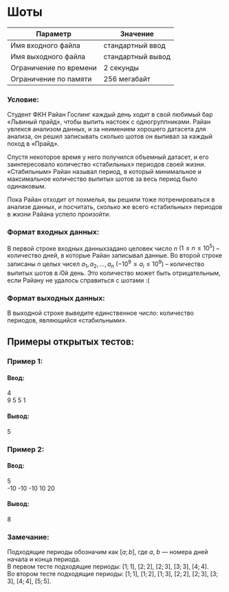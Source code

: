# Шоты

| Параметр               | Значение          |
|------------------------|-------------------|
| Имя входного файла     | стандартный ввод  |
| Имя выходного файла    | стандартный вывод |
| Ограничение по времени | 2 секунды         |
| Ограничение по памяти  | 256 мегабайт      |

### Условие:

Студент ФКН Райан Гослинг каждый день ходит в свой любимый бар «Львиный прайд», чтобы выпить настоек с одногруппниками.
Райан увлекся анализом данных, и за неимением хорошего датасета для анализа, он решил записывать сколько шотов он
выпивал за каждый поход в «Прайд».

Спустя некоторое время у него получился объемный датасет, и его заинтересовало количество «стабильных» периодов своей
жизни. «Стабильным» Райан называл период, в который минимальное и максимальное количество выпитых шотов за весь период
было одинаковым.

Пока Райан отходит от похмелья, вы решили тоже потренироваться в анализе данных, и посчитать, сколько же всего
«стабильных» периодов в жизни Райана успело произойти.

### Формат входных данных:

В первой строке входных данныхзадано целовек число $n$ $(1 \leq n \leq 10^5)$ – количество дней, в которые Райан
записывал данные. Во второй строке записаны $n$ целых чисел $a_1, a_2, \dots, a_n$ $(-10^9 \leq a_i \leq 10^9)$ –
количество выпитых шотов в $i$0й день. Это количество может быть отрицательным, если Райану не удалось справиться с
шотами :(

### Формат выходных данных:

В выходной строке выведите единственное число: количество периодов, являющийся «стабильными».

## Примеры открытых тестов:

### Пример 1:

#### Ввод:

4  
9 5 5 1

#### Вывод:

5

### Пример 2:

#### Ввод:

5  
-10 -10 -10 10 20

#### Вывод:

8

### Замечание:

Подходящие периоды обозначим как $[a;b]$, где $a$, $b$ — номера дней начала и конца периода.  
В первом тесте подходящие периоды: $[1;1]$, $[2;2]$, $[2;3]$, $[3;3]$, $[4;4]$.  
Во втором тесте подходящие периоды: $[1;1]$, $[1;2]$, $[1;3]$, $[2;2]$, $[2;3]$, $[3;3]$, $[4;4]$, $[5;5]$.